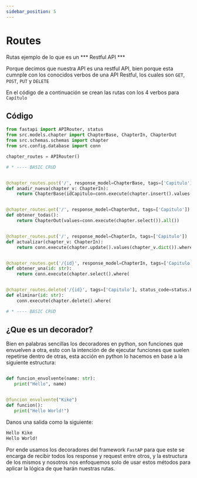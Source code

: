 ```yaml
---
sidebar_position: 5
---
```


# Routes
Rutas ejemplo de lo que es un *** Restful API ***

Porque decimos que nuestra API es una restful API, bien porque esta cumnple con los conocidos verbos de una API Restful, los cuales son `GET`, `POST`, `PUT` y `DELETE`

En el código de a continuación se crean las rutas con los 4 verbos para `Capítulo`

## Código
```python
from fastapi import APIRouter, status
from src.models.chapter import ChapterBase, ChapterIn, ChapterOut
from src.schemas.schemas import chapter
from src.config.database import conn

chapter_routes = APIRouter()

# * ---- BASIC CRUD


@chapter_routes.post('/', response_model=ChapterBase, tags=['Capitulo'], status_code=status.HTTP_201_CREATED)
def anadir_nueva(chapter_v: ChapterIn):
    return ChapterBase(idCapitulo=conn.execute(chapter.insert().values(chapter_v.dict())).lastrowid)


@chapter_routes.get('/', response_model=ChapterOut, tags=['Capitulo'])
def obtener_todas():
    return ChapterOut(values=conn.execute(chapter.select()).all())


@chapter_routes.put('/', response_model=ChapterIn, tags=['Capitulo'])
def actualizar(chapter_v: ChapterIn):
    return conn.execute(chapter.update().values(chapter_v.dict()).where(chapter.c.idCapitulo == chapter_v.idCapitulo)).last_updated_params()


@chapter_routes.get('/{id}', response_model=ChapterIn, tags=['Capitulo'])
def obtener_una(id: str):
    return conn.execute(chapter.select().where(


@chapter_routes.delete('/{id}', tags=['Capitulo'], status_code=status.HTTP_204_NO_CONTENT)
def eliminar(id: str):
    conn.execute(chapter.delete().where(

# * ---- BASIC CRUD
```
## ¿Que es un decorador?

Bien en palabras sencillas los decoradores en python, son funciones que envuelven a otra, esto con la intención de de ejecutar funciones que suelen repetirse dentro de otras, esta acción en python lo hacemos en base a la siguiente estructura:
 
 ```python

def funcion_envolvente(name: str):
    print("Hello", name)


 @funcion_envolvente("Kike")
 def funcion():
    print("Hello World!")


 ```

 Danos una salida como la siguiente:

 ```bash
Hello Kike 
Hello World!
 ```
Por ende usamos los decoradores del framework `FastAP` para que este se encarga de recibir todos los response y request entre otros, y la estructura de los mismos y nosotros nos enfoquemos solo de usar estos métodos para aplicar la lógica de que harán nuestras rutas.



